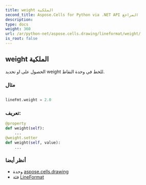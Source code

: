 ```yaml
---
title: weight الملكية
second_title: Aspose.Cells for Python via .NET API المراجع
description:
type: docs
weight: 360
url: /ar/python-net/aspose.cells.drawing/lineformat/weight/
is_root: false
---
```

##  weight الملكية

الحصول على او تحديد weight للخط في وحدة النقاط.

###  مثال

```python

lineFmt.weight = 2.0

```
###  تعريف:
```python
@property
def weight(self):
    ...
@weight.setter
def weight(self, value):
    ...
```

###  أنظر أيضا
* وحدة [aspose.cells.drawing](../../)
* فئة [LineFormat](/cells/ar/python-net/aspose.cells.drawing/lineformat)
